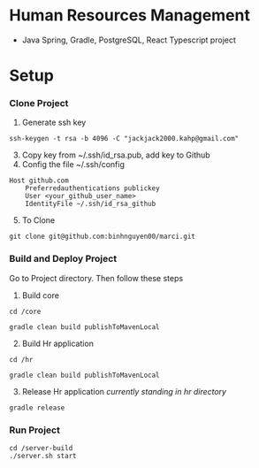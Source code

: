 # Human Resources Management
- Java Spring, Gradle, PostgreSQL, React Typescript project 
# Setup
### Clone Project
1. Generate ssh key
```
ssh-keygen -t rsa -b 4096 -C "jackjack2000.kahp@gmail.com"
```
3. Copy key from ~/.ssh/id_rsa.pub, add key to Github
4. Config the file ~/.ssh/config
```plaintext
Host github.com
    Preferredauthentications publickey
    User <your_github_user_name>
    IdentityFile ~/.ssh/id_rsa_github
```
5. To Clone
```
git clone git@github.com:binhnguyen00/marci.git
```
### Build and Deploy Project
Go to Project directory. Then follow these steps
1. Build core 
```plaintext
cd /core
```
```plaintext
gradle clean build publishToMavenLocal
```
2. Build Hr application
```plaintext
cd /hr
```
```plaintext
gradle clean build publishToMavenLocal
```
3. Release Hr application
*currently standing in hr directory*
```plaintext
gradle release
```
### Run Project
```plaintext
cd /server-build
./server.sh start
```